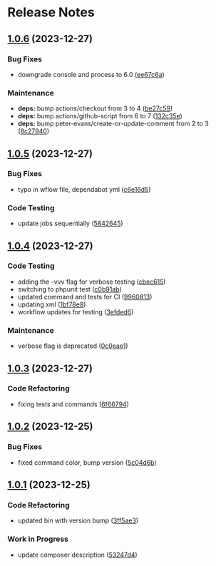 # Release Notes

## [1.0.6](https://github.com/jetstreamlabs/doczilla-installer/compare/v1.0.5...v1.0.6) (2023-12-27)


### Bug Fixes

* downgrade console and process to 6.0 ([ee67c6a](https://github.com/jetstreamlabs/doczilla-installer/commit/ee67c6aa3bc152d2aaf42c30138770bbcd45a241))


### Maintenance

* **deps:** bump actions/checkout from 3 to 4 ([be27c59](https://github.com/jetstreamlabs/doczilla-installer/commit/be27c59369f9f552c63f4055a956358b58dee9ac))
* **deps:** bump actions/github-script from 6 to 7 ([132c35e](https://github.com/jetstreamlabs/doczilla-installer/commit/132c35e24e4fffff17ec4b8a58891baaaf8a7eac))
* **deps:** bump peter-evans/create-or-update-comment from 2 to 3 ([8c27940](https://github.com/jetstreamlabs/doczilla-installer/commit/8c279403a6902e3e2cf83560f3d295fc646d2967))

## [1.0.5](https://github.com/jetstreamlabs/doczilla-installer/compare/v1.0.4...v1.0.5) (2023-12-27)


### Bug Fixes

* typo in wflow file, dependabot yml ([c6e16d5](https://github.com/jetstreamlabs/doczilla-installer/commit/c6e16d5256298e90b7f511b66a1055709a0aefc5))


### Code Testing

* update jobs sequentially ([5842645](https://github.com/jetstreamlabs/doczilla-installer/commit/5842645b4ce9d8acf1740f71995cbe071d23e125))

## [1.0.4](https://github.com/jetstreamlabs/doczilla-installer/compare/v1.0.3...v1.0.4) (2023-12-27)


### Code Testing

* adding the -vvv flag for verbose testing ([cbec615](https://github.com/jetstreamlabs/doczilla-installer/commit/cbec61594acc1bb67180b2ea911a6e6e7cf84bdd))
* switching to phpunit test ([c0b91ab](https://github.com/jetstreamlabs/doczilla-installer/commit/c0b91ab7d27eba166dfd821a91e48f900b4dea75))
* updated command and tests for CI ([9960813](https://github.com/jetstreamlabs/doczilla-installer/commit/9960813c0ab5f7928c860bc87c02f2b14464a988))
* updating xml ([1bf78e8](https://github.com/jetstreamlabs/doczilla-installer/commit/1bf78e84ac6846e7c60cf25ba8a73da7dc3b1cd9))
* workflow updates for testing ([3efded6](https://github.com/jetstreamlabs/doczilla-installer/commit/3efded6134f7d58455f87654b361be93095c95e1))


### Maintenance

* verbose flag is deprecated ([0c0eae1](https://github.com/jetstreamlabs/doczilla-installer/commit/0c0eae157c248c6d24ccda808cca89a413cc1562))

## [1.0.3](https://github.com/jetstreamlabs/doczilla-installer/compare/v1.0.2...v1.0.3) (2023-12-27)


### Code Refactoring

* fixing tests and commands ([6f66794](https://github.com/jetstreamlabs/doczilla-installer/commit/6f6679433ee90d8a2c567ecde0a308f4b48b2335))

## [1.0.2](https://github.com/jetstreamlabs/doczilla-installer/compare/v1.0.1...v1.0.2) (2023-12-25)


### Bug Fixes

* fixed command color, bump version ([5c04d6b](https://github.com/jetstreamlabs/doczilla-installer/commit/5c04d6beb09483c906da7d0fc731ff5af941c5c5))

## [1.0.1](https://github.com/jetstreamlabs/doczilla-installer/compare/v1.0.0...v1.0.1) (2023-12-25)


### Code Refactoring

* updated bin with version bump ([3ff5ae3](https://github.com/jetstreamlabs/doczilla-installer/commit/3ff5ae33e6b9983dc4a680433eb63a46aa0b0fea))


### Work in Progress

* update composer description ([53247d4](https://github.com/jetstreamlabs/doczilla-installer/commit/53247d4e1dd0ffb955b45a125d6778017b41ef77))
